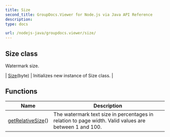 ```yaml
---
title: Size
second_title: GroupDocs.Viewer for Node.js via Java API Reference
description: 
type: docs

url: /nodejs-java/groupdocs.viewer/size/
---
```


## Size class

 Watermark size.
 
| [Size](size)(byte) | Initializes new instance of Size class. |

## Functions

| Name | Description |
| --- | --- |
| [getRelativeSize](getrelativesize)() | The watermark text size in percentages in relation to page width. Valid values are between 1 and 100. |
